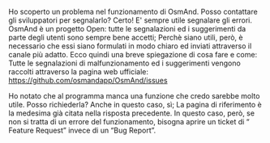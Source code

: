 Ho scoperto un problema nel funzionamento di OsmAnd. Posso contattare gli sviluppatori per segnalarlo?
Certo! E' sempre utile segnalare gli errori.
OsmAnd è un progetto Open: tutte le segnalazioni ed i suggerimenti da parte degli utenti sono sempre bene
accetti; Perchè siano utili, però, è necessario che essi siano formulati in modo chiaro ed inviati attraverso il
canale più adatto. Ecco quindi una breve spiegazione di cosa fare e come:
Tutte le segnalazioni di malfunzionamento ed i suggerimenti vengono raccolti attraverso la pagina web
ufficiale: https://github.com/osmandapp/OsmAnd/issues

Ho notato che al programma manca una funzione che credo sarebbe molto utile. Posso richiederla?
Anche in questo caso, sì; La pagina di riferimento è la medesima già citata nella risposta precedente. In
questo caso, però, se non si tratta di un errore del funzionamento, bisogna aprire un ticket di “ Feature
Request” invece di un “Bug Report”.
